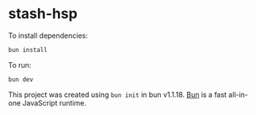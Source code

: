 # stash-hsp

To install dependencies:

```bash
bun install
```

To run:

```bash
bun dev
```

This project was created using `bun init` in bun v1.1.18. [Bun](https://bun.sh) is a fast all-in-one JavaScript runtime.
